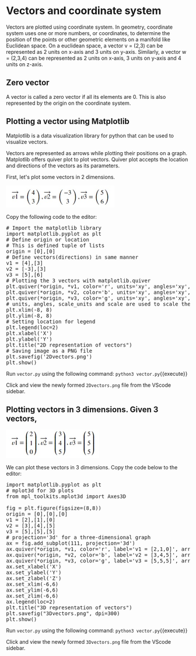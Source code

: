 # Vectors and coordinate system
Vectors are plotted using coordinate system. In geometry, coordinate system uses one or more numbers, or coordinates, to determine the position of the points or other geometric elements on a manifold like Euclidean space. On a euclidean space, a vector v = (2,3) can be represented as 2 units on x-axis and 3 units on y-axis. Similarly, a vector w = (2,3,4) can be represented as 2 units on x-axis, 3 units on y-axis and 4 units on z-axis.

## Zero vector
A vector is called a zero vector if all its elements are 0. This is also represented by the origin on the coordinate system. 

## Plotting a vector using Matplotlib
Matplotlib is a data visualization library for python that can be used to visualize vectors.

Vectors are represented as arrows while plotting their positions on a graph. Matplotlib offers quiver plot to plot vectors. Quiver plot accepts the location and directions of the vectors as its parameters.

First, let's plot some vectors in 2 dimensions.

![2D vectors](./assets/2dvectors.jpg)

Copy the following code to the editor:

<pre class="file" data-filename="vector.py" data-target="replace">
# Import the matplotlib library
import matplotlib.pyplot as plt
# Define origin or location
# This is defined tuple of lists
origin = [0],[0]
# Define vectors(directions) in same manner
v1 = [4],[3]
v2 = [-3],[3]
v3 = [5],[6]
# Plotting the 3 vectors with matplotlib.quiver
plt.quiver(*origin, *v1, color='r', units='xy', angles='xy', scale_units='xy', scale=1, label='v1 = [4,3]')
plt.quiver(*origin, *v2, color='b', units='xy', angles='xy', scale_units='xy', scale=1, label='v2 = [-3,3]')
plt.quiver(*origin, *v3, color='g', units='xy', angles='xy', scale_units='xy', scale=1, label='v3 = [5,6]')
# units, angles, scale_units and scale are used to scale the graph. Below, the xlim and ylim are also used for the same purpose.
plt.xlim(-8, 8)
plt.ylim(-8, 8)
# Setting location for legend
plt.legend(loc=2)
plt.xlabel('X')
plt.ylabel('Y')
plt.title("2D representation of vectors")
# Saving image as a PNG file
plt.savefig('2Dvectors.png')
plt.show()
</pre>

Run `vector.py` using the following command:
`python3 vector.py`{{execute}}

Click and view the newly formed `2Dvectors.png` file from the VScode sidebar.

## Plotting vectors in 3 dimensions. Given 3 vectors,

![3D vectors](./assets/3dvectors.jpg)

We can plot these vectors in 3 dimensions. Copy the code below to the editor:

<pre class="file" data-filename="vector.py" data-target="replace">
import matplotlib.pyplot as plt
# mplot3d for 3D plots
from mpl_toolkits.mplot3d import Axes3D

fig = plt.figure(figsize=(8,8))
origin = [0],[0],[0]
v1 = [2],[1],[0]
v2 = [3],[4],[5]
v3 = [5],[5],[5]
# projection='3d' for a three-dimensional graph
ax = fig.add_subplot(111, projection='3d')
ax.quiver(*origin, *v1, color='r', label='v1 = [2,1,0]', arrow_length_ratio=0.2)
ax.quiver(*origin, *v2, color='b', label='v2 = [3,4,5]', arrow_length_ratio=0.05)
ax.quiver(*origin, *v3, color='g', label='v3 = [5,5,5]', arrow_length_ratio=0.05)
ax.set_xlabel('X')
ax.set_ylabel('Y')
ax.set_zlabel('Z')
ax.set_xlim(-6,6)
ax.set_ylim(-6,6)
ax.set_zlim(-6,6)
ax.legend(loc=2)
plt.title("3D representation of vectors")
plt.savefig("3Dvectors.png", dpi=300)
plt.show()
</pre>

Run `vector.py` using the following command:
`python3 vector.py`{{execute}}

Click and view the newly formed `3Dvectors.png` file from the VScode sidebar.
